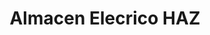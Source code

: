 ---
title: "Almacen Elecrico HAZ"
url: /guayaquil/almacen-elecrico-haz-luis-urdaneta-f/
shop: Elektrisch
---
